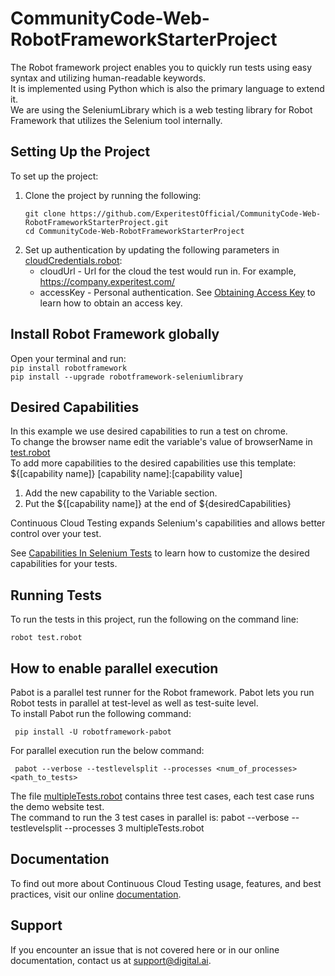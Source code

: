 # CommunityCode-Web-RobotFrameworkStarterProject
The Robot framework project enables you to quickly run tests using easy syntax and utilizing human-readable keywords.\
It is implemented using Python which is also the primary language to extend it.\
We are using the SeleniumLibrary which is a web testing library for Robot Framework that utilizes the Selenium tool internally.
## Setting Up the Project

To set up the project:
1. Clone the project by running the following:
   ```
   git clone https://github.com/ExperitestOfficial/CommunityCode-Web-RobotFrameworkStarterProject.git
   cd CommunityCode-Web-RobotFrameworkStarterProject
   ```   
1. Set up authentication by updating the following parameters in [cloudCredentials.robot](cloudCredentials.robot):
    * cloudUrl - Url for the cloud the test would run in. For example, https://company.experitest.com/
    * accessKey -  Personal authentication. See [Obtaining Access Key](https://docs.digital.ai/bundle/TE/page/obtaining_access_key.html) to learn how to obtain an access key.
## Install Robot Framework globally
Open your terminal and run:\
    ```
    pip install robotframework
    ```\
    ```
    pip install --upgrade robotframework-seleniumlibrary
    ```
## Desired Capabilities
In this example we use desired capabilities to run a test on chrome.\
To change the browser name edit the variable's value of browserName in [test.robot](test.robot)\
To add more capabilities to the desired capabilities use this template:\
${[capability name]}   [capability name]:[capability value]
1. Add the new capability to the Variable section.
2. Put the ${[capability name]} at the end of ${desiredCapabilities}

Continuous Cloud Testing expands Selenium's capabilities and allows better control over your test.

See [Capabilities In Selenium Tests](https://docs.digital.ai/bundle/TE/page/capabilities_in_selenium_tests.html) to learn how to customize the desired capabilities for your tests.
## Running Tests

To run the tests in this project, run the following on the command line:

```
robot test.robot
```
## How to enable parallel execution
Pabot is a parallel test runner for the Robot framework. Pabot lets you run Robot tests in parallel at test-level as well as test-suite level.\
To install Pabot run the following command:
```
 pip install -U robotframework-pabot
```
For parallel execution run the below command:
```
 pabot --verbose --testlevelsplit --processes <num_of_processes> <path_to_tests> 
``` 
The file [multipleTests.robot](multipleTests.robot) contains three test cases, each test case runs the demo website test.\
The command to run the 3 test cases in parallel is: pabot --verbose --testlevelsplit --processes 3 multipleTests.robot

## Documentation
To find out more about Continuous Cloud Testing usage, features, and best practices, visit our online [documentation](https://docs.digital.ai/bundle/TE/page/test_execution_home.html).

## Support
If you encounter an issue that is not covered here or in our online documentation, contact us at [support@digital.ai](mailto:support@digital.ai).




